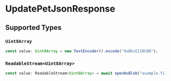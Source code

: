 # UpdatePetJsonResponse


## Supported Types

### `Uint8Array`

```typescript
const value: Uint8Array = new TextEncoder().encode("0xBbcE110CBD");
```

### `ReadableStream<Uint8Array>`

```typescript
const value: ReadableStream<Uint8Array> = await openAsBlob("example.file");
```

